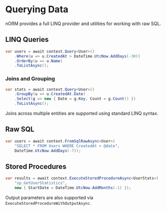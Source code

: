 # Querying Data

nORM provides a full LINQ provider and utilities for working with raw SQL.

## LINQ Queries

```csharp
var users = await context.Query<User>()
    .Where(u => u.CreatedAt > DateTime.UtcNow.AddDays(-30))
    .OrderBy(u => u.Name)
    .ToListAsync();
```

### Joins and Grouping

```csharp
var stats = await context.Query<User>()
    .GroupBy(u => u.CreatedAt.Date)
    .Select(g => new { Date = g.Key, Count = g.Count() })
    .ToListAsync();
```

Joins across multiple entities are supported using standard LINQ syntax.

## Raw SQL

```csharp
var users = await context.FromSqlRawAsync<User>(
    "SELECT * FROM Users WHERE CreatedAt > @date",
    DateTime.UtcNow.AddDays(-7));
```

## Stored Procedures

```csharp
var results = await context.ExecuteStoredProcedureAsync<UserStats>(
    "sp_GetUserStatistics",
    new { StartDate = DateTime.UtcNow.AddMonths(-1) });
```

Output parameters are also supported via `ExecuteStoredProcedureWithOutputAsync`.
